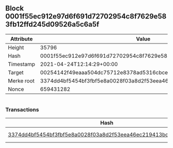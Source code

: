 ## Block 0001f55ec912e97d6f691d72702954c8f7629e583fb12ffd245d09526a5c6a5f

Attribute | Value
--- | ---
Height | 35796
Hash | 0001f55ec912e97d6f691d72702954c8f7629e583fb12ffd245d09526a5c6a5f
Timestamp | 2021-04-24T12:14:29+00:00
Target | 00254142f49eaaa504dc75712e8378ad5316cbcead634704b3734b6271167cc4
Merke root | 3374dd4bf5454bf3fbf5e8a0028f03a8d2f53eea46ec219413bdea6f56ca5399
Nonce | 659431282

```

```

### Transactions

Hash | Amount
--- | ---
[3374dd4bf5454bf3fbf5e8a0028f03a8d2f53eea46ec219413bdea6f56ca5399](3374dd4bf5454bf3fbf5e8a0028f03a8d2f53eea46ec219413bdea6f56ca5399.md) | 10.00000000 SKEPTI 
